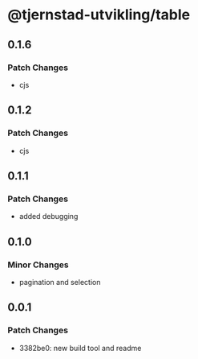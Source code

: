 # @tjernstad-utvikling/table

## 0.1.6

### Patch Changes

- cjs

## 0.1.2

### Patch Changes

- cjs

## 0.1.1

### Patch Changes

- added debugging

## 0.1.0

### Minor Changes

- pagination and selection

## 0.0.1

### Patch Changes

- 3382be0: new build tool and readme
